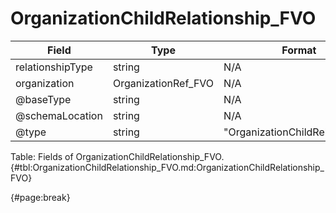<!--
    ATTENTION: This file was generated via gradle!
               Do NOT manually edit this file! Any such changes will be overwritten!
-->

# OrganizationChildRelationship_FVO

| Field | Type | Format | Required |
| ------- | ------- | ------- | --- |
| relationshipType | string | N/A | No |
| organization | OrganizationRef_FVO | N/A | No |
| @baseType | string | N/A | No |
| @schemaLocation | string | N/A | No |
| @type | string | "OrganizationChildRelationship" | Yes |

Table: Fields of OrganizationChildRelationship_FVO. {#tbl:OrganizationChildRelationship_FVO.md:OrganizationChildRelationship_FVO}

{#page:break}
